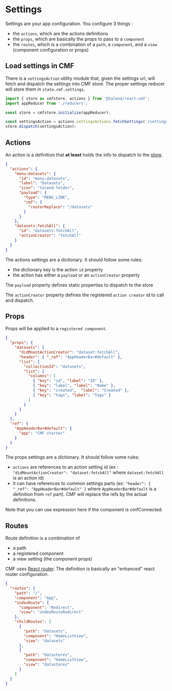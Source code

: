 
Settings
==

Settings are your app configuration. 
You configure 3 things :
* the `actions`, which are the actions definitions
* the `props`, which are basically the props to pass to a `component`
* the `routes`, which is a combination of a `path`, a `component`, and a `view` (component configuration or props)

## Load settings in CMF

There is a `settingsAction` utility module that, given the settings url, will fetch and dispatch the settings into CMF store.
The proper settings reducer will store them in `state.cmf.settings`.

```javascript
import { store as cmfstore, actions } from '@talend/react-cmf';
import appReducer from './reducers';

const store = cmfstore.initialize(appReducer);

const settingsAction = actions.settingsActions.fetchSettings('/settings.json');
store.dispatch(settingsAction);

```

## Actions

An action is a definition that **at least** holds the info to dispatch to the [store](store.md).

```json
{
  "actions": {
    "menu:datasets": {
      "id": "menu:datasets",
      "label": "Datasets",
      "icon": "talend-folder",
      "payload": {
        "type": "MENU_LINK",
        "cmf": {
          "routerReplace": "/datasets"
        }
      }
    },
    "datasets:fetchAll": {
      "id": "datasets:fetchAll",
      "actionCreator": "fetchAll"
    }
  }
}
```

The actions settings are a dictionary. 
It should follow some rules:
* the dictionary key is the action `id` property
* the action has either a `payload` or an `actionCreator` property

The `payload` property defines static properties to dispatch to the store

The `actionCreator` property defines the registered `action creator` id to call and dispatch.

## Props

Props will be applied to a `registered component`.

```json
{
  "props": {
    "datasets": {
      "didMountActionCreator": "dataset:fetchAll",
      "header": { "_ref": "AppHeaderBar#default" },
      "list": {
        "collectionId": "datasets",
        "list": {
          "columns": [
            { "key": "id", "label": "ID" },
            { "key": "label", "label": "Name" },
            { "key": "created",  "label": "Created" },
            { "key": "tags", "label": "Tags" }
          ]
        }
      }
    }
  },
  "ref": {
    "AppHeaderBar#default": {
      "app": "CMF starter"
    }
  }
}
```

The props settings are a dictionary. 
It should follow some rules:
* `actions` are references to an action setting id (ex : `"didMountActionCreator": "dataset:fetchAll"` where `dataset:fetchAll` is an action id)
* it can have references to common settings parts (ex: `"header": { "_ref": "AppHeaderBar#default" }` where `AppHeaderBar#default` is a definition from `ref` part). CMF will replace the refs by the actual definitions.

Note that you can use expression here if the component is cmfConnected.

## Routes

Route definition is a combination of
* a path
* a registered component
* a view setting (the component props)

CMF uses [React router](https://github.com/ReactTraining/react-router). The definition is basically an "enhanced" react router configuration.

```json
{
  "routes": {
    "path": "/",
    "component": "App",
    "indexRoute": {
      "component": "Redirect",
      "view": "indexRouteRedirect"
    },
    "childRoutes": [
      {
        "path": "datasets",
        "component": "HomeListView",
        "view": "datasets"
      },
      {
        "path": "datastores",
        "component": "HomeListView",
        "view": "datastores"
      }
    ]
  }
}
```
